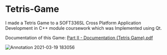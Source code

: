# Tetris-Game
I made a Tetris Game to a SOFT336SL Cross Platform Application Development in C++ module coursework which was Implemented using Qt.

Documentation of this Game:
[Part II - Documentation (Tetris Game).pdf](https://github.com/Hiruni98/Tetris-Game/files/6171368/Part.II.-.Documentation.Tetris.Game.pdf)


![Annotation 2021-03-19 183056](https://user-images.githubusercontent.com/45037925/111784290-46191480-88e1-11eb-880a-ea32e115bd0b.png)



